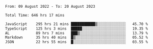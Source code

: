 
<!--START_SECTION:waka-->

```txt
From: 09 August 2022 - To: 20 August 2023

Total Time: 646 hrs 17 mins

JavaScript    295 hrs 21 mins ███████████▒░░░░░░░░░░░░░   45.70 %
TypeScript    125 hrs 3 mins  █████░░░░░░░░░░░░░░░░░░░░   19.35 %
AL            89 hrs 7 mins   ███▒░░░░░░░░░░░░░░░░░░░░░   13.79 %
Markdown      35 hrs 40 mins  █▒░░░░░░░░░░░░░░░░░░░░░░░   05.52 %
JSON          22 hrs 55 mins  █░░░░░░░░░░░░░░░░░░░░░░░░   03.55 %
```

<!--END_SECTION:waka-->











